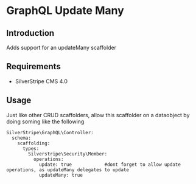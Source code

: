 # GraphQL Update Many

## Introduction
Adds support for an updateMany scaffolder

## Requirements
* SilverStripe CMS 4.0

## Usage
Just like other CRUD scaffolders, allow this scaffolder on a dataobject by doing soming like the following

```
SilverStripe\GraphQL\Controller:
  schema:
    scaffolding:
      types:
        Silverstripe\Security\Member:
          operations:
            update: true            #dont forget to allow update operations, as updateMany delegates to update
            updateMany: true
```
 